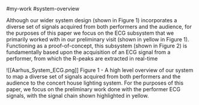 #my-work #system-overview

Although our wider system design (shown in Figure 1) incorporates a diverse set of signals acquired from both performers and the audience, for the purposes of this paper we focus on the ECG subsystem that we primarily worked with in our preliminary visit (shown in yellow in Figure 1). Functioning as a proof-of-concept, this subsystem (shown in Figure 2) is fundamentally based upon the acquisition of an ECG signal from a performer, from which the R-peaks are extracted in real-time



![[Aarhus_System_ECG.png]]
Figure 1 - A high level overview of our system to map a diverse set of signals acquired from both performers and the audience to the concert house lighting system. For the purposes of this paper, we focus on the preliminary work done with the performer ECG signals, with the signal chain shown highlighted in yellow.
